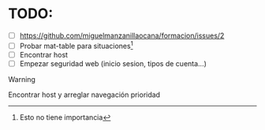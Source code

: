 # TODO:
  - [ ] https://github.com/miguelmanzanillaocana/formacion/issues/2
  - [ ] Probar mat-table para situaciones[^1]
  - [ ] Encontrar host
  - [ ] Empezar seguridad web (inicio sesion, tipos de cuenta...)

> [!WARNING]
> Encontrar host y arreglar navegación prioridad

[^1]: Esto no tiene importancia
